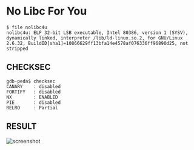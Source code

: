 # No Libc For You
```
$ file nolibc4u
nolibc4u: ELF 32-bit LSB executable, Intel 80386, version 1 (SYSV), dynamically linked, interpreter /lib/ld-linux.so.2, for GNU/Linux 2.6.32, BuildID[sha1]=10866629ff13bfa14e4578af076336ff96890d25, not stripped
```
## CHECKSEC
```
gdb-peda$ checksec
CANARY    : disabled
FORTIFY   : disabled
NX        : ENABLED
PIE       : disabled
RELRO     : Partial
```
## RESULT
![screenshot](https://user-images.githubusercontent.com/16120472/31752845-cf979e80-b495-11e7-8d56-a6ff9f57de89.png)
